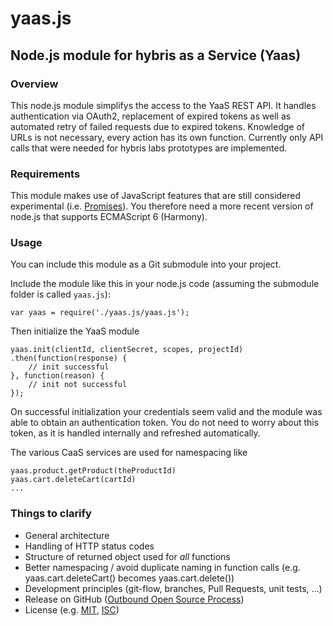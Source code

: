 # yaas.js
## Node.js module for hybris as a Service (Yaas)

### Overview
This node.js module simplifys the access to the YaaS REST API. It handles authentication via OAuth2, replacement of expired tokens as well as automated retry of failed requests due to expired tokens. Knowledge of URLs is not necessary, every action has its own function. Currently only API calls that were needed for hybris labs prototypes are implemented.

### Requirements
This module makes use of JavaScript features that are still considered experimental (i.e. [Promises](https://developer.mozilla.org/de/docs/Web/JavaScript/Reference/Global_Objects/Promise)). You therefore need a more recent version of node.js that supports ECMAScript 6 (Harmony).

### Usage
You can include this module as a Git submodule into your project. 

Include the module like this in your node.js code (assuming the submodule folder is called `yaas.js`):

	var yaas = require('./yaas.js/yaas.js');

Then initialize the YaaS module

	yaas.init(clientId, clientSecret, scopes, projectId)
	.then(function(response) {
		// init successful
	}, function(reason) {
		// init not successful
	});

On successful initialization your credentials seem valid and the module was able to obtain an authentication token.
You do not need to worry about this token, as it is handled internally and refreshed automatically.

The various CaaS services are used for namespacing like

	yaas.product.getProduct(theProductId)
	yaas.cart.deleteCart(cartId)
	...

### Things to clarify
* General architecture
* Handling of HTTP status codes
* Structure of returned object used for *all* functions
* Better namespacing / avoid duplicate naming in function calls (e.g. yaas.cart.deleteCart() becomes yaas.cart.delete())
* Development principles (git-flow, branches, Pull Requests, unit tests, ...)
* Release on GitHub ([Outbound Open Source Process](https://jam4.sapjam.com/wiki/show/vb27mpl0YCRPfHD8rEs7fo?_lightbox=true))
* License (e.g. [MIT](http://choosealicense.com/licenses/mit/), [ISC](http://choosealicense.com/licenses/isc/))